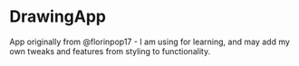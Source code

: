 # DrawingApp
App originally from @florinpop17 - I am using for learning, and may add my own tweaks and features from styling to functionality.
